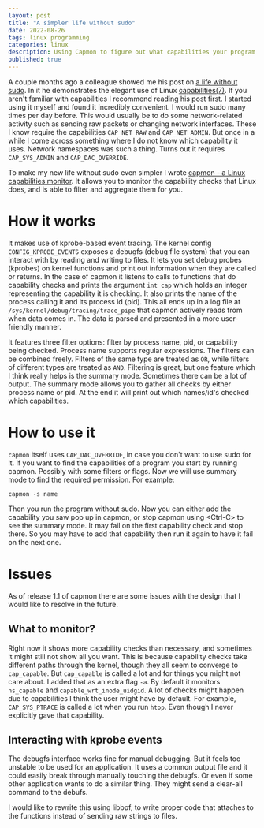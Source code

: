```yaml
---
layout: post
title: "A simpler life without sudo"
date: 2022-08-26
tags: linux programming
categories: linux
description: Using Capmon to figure out what capabilities your program needs
published: true
---
```


A couple months ago a colleague showed me his post on [a life without
sudo](https://troglobit.com/2016/12/11/a-life-without-sudo/). In it he
demonstrates the elegant use of Linux
[capabilities(7)](http://man7.org/linux/man-pages/man7/capabilities.7.html). If
you aren't familiar with capabilities I recommend reading his post first. I
started using it myself and found it incredibly convenient. I would run sudo
many times per day before. This would usually be to do some network-related
activity such as sending raw packets or changing network interfaces. These I
know require the capabilities `CAP_NET_RAW` and `CAP_NET_ADMIN`. But once in a
while I come across something where I do not know which capability it uses.
Network namespaces was such a thing. Turns out it requires `CAP_SYS_ADMIN` and
`CAP_DAC_OVERRIDE`. 

To make my new life without sudo even simpler I wrote [capmon - a Linux
capabilities monitor](https://github.com/cappe987/capmon). It  allows you to
monitor the capability checks that Linux does, and is able to filter and
aggregate them for you.

# How it works

It makes use of kprobe-based event tracing. The kernel config
`CONFIG_KPROBE_EVENTS` exposes a debugfs (debug file system) that you can
interact with by reading and writing to files. It lets you set debug probes
(kprobes) on kernel functions and print out information when they are called or
returns. In the case of capmon it listens to calls to functions that do
capability checks and prints the argument `int cap` which holds an integer
representing the capability it is checking. It also prints the name of the
process calling it and its process id (pid). This all ends up in a log file at
`/sys/kernel/debug/tracing/trace_pipe` that capmon actively reads from when
data comes in. The data is parsed and presented in a more user-friendly manner.

It features three filter options: filter by process name, pid, or capability
being checked. Process name supports regular expressions. The filters can be
combined freely. Filters of the same type are treated as `OR`, while filters of
different types are treated as `AND`. Filtering is great, but one feature which
I think really helps is the summary mode. Sometimes there can be a lot of
output. The summary mode allows you to gather all checks by either process name
or pid. At the end it will print out which names/id's checked which
capabilities.

# How to use it
`capmon` itself uses `CAP_DAC_OVERRIDE`, in case you don't want to use sudo for
it. If you want to find the capabilities of a program you start by running
capmon. Possibly with some filters or flags. Now we will use summary mode to
find the required permission. For example:
```
capmon -s name
```
Then you run the program without sudo. Now you can either add the capability you
saw pop up in capmon, or stop capmon using \<Ctrl-C\> to see the summary mode. It may fail on
the first capability check and stop there. So you may have to add that
capability then run it again to have it fail on the next one.

# Issues
As of release 1.1 of capmon there are some issues with the design that I would
like to resolve in the future.

## What to monitor?
Right now it shows more capability checks than necessary, and sometimes it might
still not show all you want. This is because capability checks take different
paths through the kernel, though they all seem to converge to `cap_capable`. But
`cap_capable` is called a lot and for things you might not care about. I added
that as an extra flag `-a`. By default it monitors `ns_capable` and
`capable_wrt_inode_uidgid`. A lot of checks might happen due to capabilities I
think the user might have by default. For example, `CAP_SYS_PTRACE` is called a
lot when you run `htop`. Even though I never explicitly gave that capability.

## Interacting with kprobe events
The debugfs interface works fine for manual debugging. But it feels too unstable
to be used for an application. It uses a common output file and it could easily
break through manually touching the debugfs. Or even if some other application
wants to do a similar thing. They might send a clear-all command to the debufs.

I would like to rewrite this using libbpf, to write proper code that attaches to
the functions instead of sending raw strings to files.
